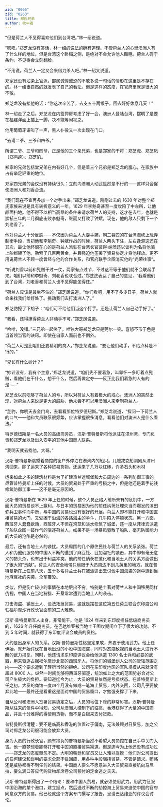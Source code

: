 ```yaml
---
aid: "0005"
zid: "0263"
title: 郑氏兄弟
author: 吹牛者
---
```


“但是荷兰人不见得喜欢他们到台湾吧。”林一绍说道。

“嗯唔。”郑芝龙没有答话，林一绍的说法的确有道理。不管荷兰人的心里澳洲人有了什么样的地位，但是台湾这个卧榻之侧，是绝对不会允许他人酣睡。荷兰人碍于条约，不见得会立刻翻脸。

“不用说，荷兰人一定又会来借刀杀人吧。”林一绍又说道。

郑家还没有沾染上官派，部属诚惶诚恐的不敢多说一句话的情形在这里是不存在的。林一绍很自然的就发表了自己的看法。但是这样的态度，在官府里就是很大的不敬。

郑芝龙没有接他的话：“你这次辛苦了，去支五十两银子，回去好好休息几天！”

林一绍走了之后，郑芝龙在内签押房考虑了好一会，澳洲人登陆台湾，摆明了是要在福建洋面上插上一脚，决不能等闲视之。

他用葡萄牙语叫了一声，黑人仆役又一次出现在门口。

“去请二爷、三爷和四爷。”

所谓二爷、三爷和四爷，正是他的三个亲兄弟，也是郑家的干将：郑芝虎、郑芝凤（郑鸿逵）、郑芝豹。

郑家的兄弟包括堂兄弟在内有好几个，但是着三个兄弟是郑芝龙的腹心，在家族中占有举足轻重的地位。

郑家四兄弟的会议没有持续很久：立刻向澳洲人动武显然是不行的——这样只会促使澳洲人和刘香合流。

“我们现在不宜再多加一个对手出来。”郑芝龙说道。刚刚过去的 1630 年对整个郑氏家族来说是具有转折意义的一年。1629 年李魁奇甚至一度攻陷了中左所，让他颜面扫地。他不得不以相当高昂的条件来请求荷兰人的支持，这才在去年，也就是崇祯三年的二月彻底击败李魁奇，继而又打败了钟斌。现在，他的敌人只剩下一个刘老香了。

他对荷兰人十分反感——不仅因为荷兰人大耍手腕，朝三暮四的在台湾海峡上玩弄制衡手段，当初他和李魁奇、钟斌作战的时候，荷兰人两头下注，左右逢源这还在其次，最让他怀恨在心的是荷兰人派驻在台湾长官彼得·纳茨还以谈判为名将他骗上船绑架了他，勒索了几百两黄金，并且强迫他签署了贸易协定才将他释放。更不用说荷兰人不顾一度曾经与他的合作关系，和官府联手企图消灭他的“光荣往事”。

“听说刘香以前和髡贼干过一仗，两家有点过节，不过这不等于他们就不会联起手来。咱们以前和李魁奇、刘老香也联合过。”郑芝虎表达了自己的意见，“我看他们到了台湾，刘老香和荷兰人也不见得能坐得住。”

“荷兰人应该是最坐不住的。”郑芝凤说道，“你们看吧，用不了多少日子，荷兰人就会来找我们给好处了。挑动我们去打澳洲人了。”

郑芝豹撩了下胡子：“咱们可不给他们当这个打手。还是让荷兰人自己动手好了。”

“我看，还得撩得荷兰人非动手不可。”郑芝凤说道。

“哈哈，没错。”三兄弟一起笑了，唯独大哥郑芝龙只是莞尔一笑。喜怒不形于色是当首领当官的诀窍。即使在自家人面前也不例外。

“荷兰人可是比咱们还要精明的商人，”郑芝龙说道，“要让他们动手，不给点料是不行的。”

“兄长有什么妙计？”

“妙计没有，我有个主意，”郑芝龙说道，“咱们先不要着急，叫郭怀一多盯着点髡贼，看他们在干什么，想干什么，然后再做定夺——反正比我们着急的人有的是……”

郑芝龙以前吃够了荷兰人的亏，所以对荷兰人有着极大的戒心。澳洲人的突然出现，对荷兰人来说是更大的威胁，他未尝不可以用澳洲人来牵制荷兰人。

“芝豹，你明天去金门岛，去看看那位特罗德纽斯。”郑芝龙说道，“探问一下荷兰人的口气——他和大员联系很频繁，应该掌握很多消息。看看他们对澳洲人是什么看法。”

特罗德纽斯是一名大员的高级商务员，汉斯·普特曼斯将他派驻在漳州湾，专门负责和郑芝龙以及出入安平的其他中国商人联系。

“我明天就去找他，大哥。”

汉斯·普特曼斯眺望着商馆的窗户外停泊在港湾内的船只。几艘戎克船刚刚从漳州湾回来，除了运来了各种贸易货物，还运来了几万块红砖，许多石头和木材

运来如此之多的建筑材料是为了扩建热兰遮城堡和大员周边的一系列防御工事的。尽管普特曼斯上任的时候，大员的贸易处于严重的亏损之中，但是他还是着手花钱修筑防御工事——这不是毫无原因的。

汉斯·普特曼斯在 1629 年上任的时候，整个大员正陷入前所未有的危机中，一方面大员的贸易谈不上赢利，与日本的贸易因为他的前任纳茨处理失当而爆发的滨田弥兵卫事件而中断，与中国的贸易也没有很好的开展，荷兰人即不能打开和中国直接贸易的大门，又受困于沿海的各路海主的争斗，几乎陷入停顿状态。另一方面，西班牙人蠢蠢欲动，西班牙人不但在鸡笼和淡水修筑了城堡，还一度从菲律宾派遣了船队企图一鼓作气的驱逐荷兰人，如果不是一场暴风驱散了船队，毫无防御能力的大员的沦陷是必然的。

最后，还有当地土人的袭扰。大员周围的几个原住民社与荷兰人的关系紧张。荷兰人和为他们服务的中国人不断的遭到了麻豆社、目加溜社的袭击，其中即有毫无意义的猎头杀，也有出于利益冲突。他的前任纳茨在激化和当地土人的关系方面做出了很大的“贡献”。荷兰人的安全地带只局限于大员周边不到几英里的地方。就在普特曼斯在上任前八天，五十多名荷兰士兵在被派遣出去讨伐中国海盗的途中遭到当地麻豆社的突袭，全军覆没。

类似，但是伤亡较小的事情在本地层出不穷。特别是土著对荷兰人和中国移民同样仇视，中国人在当地狩猎、开垦常常遭到当地土人的袭击。

打击海盗、镇压土人、设法拓展贸易，这就是摆在这位第五任荷兰联合东印度公司驻福尔摩沙行政长官面前的三大难题。

汉斯·普特曼斯军人出身，非常能干。他是 1624 年来到东印度担任低级商务员的，1626 年升任商务员，在巴达维亚被当地土王围攻期间立下了很大的功勋。不到 5 年时间，就获得了东印度评议会成员的资格。

大约是出身军人的关系，汉斯·普特曼斯性格坚定果敢，热衷于使用武力。他上任伊始，就开始讨伐在当地出没的小股中国海盗，同时对态度敌视的当地土人进行不断的武力报复。同时，他还请求东印度评议会给他派遣 1300 名士兵和必要的武器，用来驱逐占据福尔摩沙北部的西班牙人，将他们的城堡划入公司的管辖范围之内——这个要求遭到了理所当然的拒绝。公司在东印度地区的军队规模从来就没有超过 8000 人。纵然一时间能够将西班牙驱逐，统治如此之大的范围势必会对公司产生极大的负担。要知道迄今为止，大员的贸易依然是亏损状态。在普特曼斯上任之初，大员的商馆一度四个月没有做成一笔海上贸易，内外交困，公司几乎要放弃此地——最终还是看重这是面对中国的贸易窗口，才勉强支撑了下来。

自从公司和澳洲人签署贸易协定之后，大员的地位下降的非常厉害。汉斯·普特曼斯从往来的信件中得知，公司从澳洲人控制下的临高、香港获得了大量的中国商品，并且十分难得的得使用货物，而不是白银来支付货款。

普特曼斯很清楚：要不是临高和香港的位置过于偏南，无法兼顾对日贸易，加之公司对郑芝龙公司很可能会放弃大员。

身为大员的行政长官，颇有抱负的普特曼斯当然不希望大员商馆在自己手中关门大吉。他一直梦想着能够打开和中国的直接贸易渠道。但是迄今为止他还没有成功过——郑芝龙的态度飘忽不定。大明的朝廷和官员又让人难以捉摸：他们对公司提出的任何建议和谈判的要求全部不做回应，用各种手段阻挠贸易，不管是请求。贿赂还是威胁都得不到任何的结果。中国商人要么不愿意进入大员贸易直接航向马尼拉，要么满口答应代购货物却席卷公司预付的定金逃之夭夭。

汉斯·普特曼斯得出了一个结论：要和中国人贸易，就必须使用武力。用武力征服中国沿海的某个港口，建立据点，然后通过不断的劫掠海上贸易来迫使中国的官府同意双方的贸易。他已经就这个方案专门撰写了报告，呈请巴达维亚的评议会讨论。
